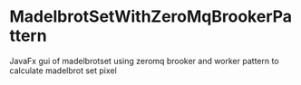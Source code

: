 # MadelbrotSetWithZeroMqBrookerPattern
JavaFx gui of madelbrotset using zeromq brooker and worker pattern to calculate madelbrot set pixel 
